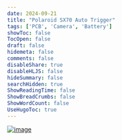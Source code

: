 ```yaml
---
date: 2024-09-21
title: "Polaroid SX70 Auto Trigger"
tags: ['PCB', 'Camera', 'Battery']
showToc: false
TocOpen: false
draft: false
hidemeta: false
comments: false
disableShare: true
disableHLJS: false
hideSummary: false
searchHidden: true
ShowReadingTime: false
ShowBreadCrumbs: false
ShowWordCount: false
UseHugoToc: true
---
```


[![image](https://photos.fife.usercontent.google.com/pw/AP1GczPHhAB55D3LykkAZ_5H-qSTKWEdOzzAMzIPIgcOie_-pi2XaOsn206PIA=w1265-h953-s-no-gm?authuser=0)](https://photos.fife.usercontent.google.com/pw/AP1GczPHhAB55D3LykkAZ_5H-qSTKWEdOzzAMzIPIgcOie_-pi2XaOsn206PIA=w1265-h953-s-no-gm?authuser=0)


